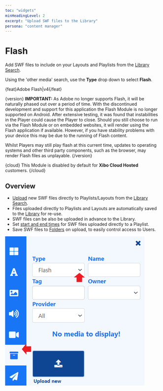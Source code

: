 ```yaml
---
toc: "widgets"
minHeadingLevel: 2
excerpt: "Upload SWF files to the Library"
persona: "content manager"
---
```


# Flash

Add SWF files to include on your Layouts and Playlists from the [Library Search](layouts_editor.html#content-library-search). 

Using the 'other media' search, use the **Type** drop down to select **Flash**.

{feat}Adobe Flash|v4{/feat}

{version}
**IMPORTANT:** As Adobe no longer supports Flash, it will be naturally phased out over a period of time.  With the discontinued development and support for this application the Flash Module is no longer supported on Android. After extensive testing, it was found that instabilities in the Player could cause the Player to close. Should you still choose to run via the Flash Module or on embedded websites, it will render using the Flash application if available. However, if you have stability problems with your device this may be due to the running of Flash content.

Whilst Players may still play flash at this current time, updates to operating systems and other third party components, such as the browser, may render Flash files as unplayable.
{/version}

{cloud}
This Module is disabled by default for **Xibo Cloud Hosted** customers.
{/cloud}

## Overview

-  [Upload](media_library.html#content-add-media-upload) new SWF files directly to Playlists/Layouts from the [Library Search](layouts_editor.html#content-library-search).
- Files uploaded directly to Playlists and Layouts are automatically saved to the [Library](media_library.html) for re-use.
- SWF files can be also be uploaded in advance to the Library.
- Set [start and end times](media_playlists.html#content-widget-expiry-dates) for SWF files uploaded directly to a Playlist.
- Save SWF files to [Folders](tour_folders.html#content-saving-to-folders) on upload, to easily control access to Users.

![Flash](img/v4_media_module_flash.png)


